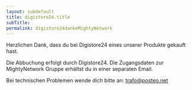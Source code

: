 ```yaml
---
layout: subdefault
title: digistore24.title
subTitle:
permalink: digistore24dankeMightyNetwork
---
```


Herzlichen Dank, dass du bei Digistore24 eines unserer Produkte gekauft hast.

Die Abbuchung erfolgt durch Digistore24. Die Zugangsdaten zur MightyNetwork Gruppe
erhältst du in einer separaten Email.

Bei technischen Problemen wende dich bitte an: trafo@posteo.net
